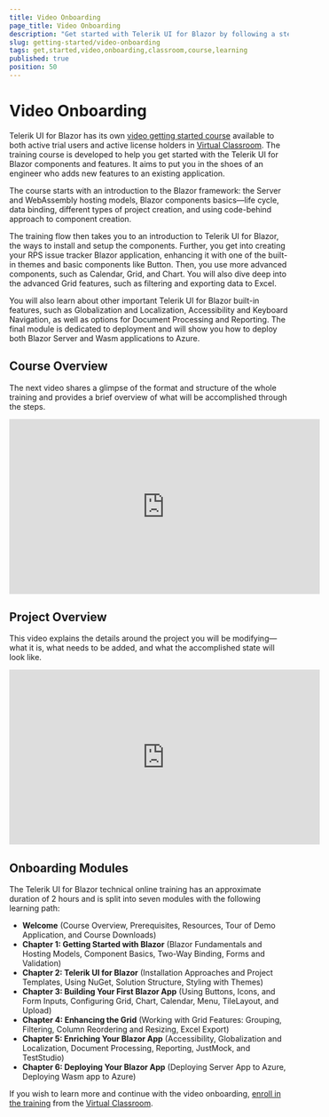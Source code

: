 ```yaml
---
title: Video Onboarding
page_title: Video Onboarding
description: "Get started with Telerik UI for Blazor by following a step-by-step video tutorial that helps you develop a real-life project."
slug: getting-started/video-onboarding
tags: get,started,video,onboarding,classroom,course,learning
published: true
position: 50
---
```


# Video Onboarding

Telerik UI for Blazor has its own [video getting started course](https://learn.telerik.com/learn/course/internal/view/elearning/27/telerik-ui-for-blazor) available to both active trial users and active license holders in [Virtual Classroom](https://learn.telerik.com/learn). The training course is developed to help you get started with the Telerik UI for Blazor components and features. It aims to put you in the shoes of an engineer who adds new features to an existing application.

The course starts with an introduction to the Blazor framework: the Server and WebAssembly hosting models, Blazor components basics&mdash;life cycle, data binding, different types of project creation, and using code-behind approach to component creation.

The training flow then takes you to an introduction to Telerik UI for Blazor, the ways to install and setup the components. Further, you get into creating your RPS issue tracker Blazor application, enhancing it with one of the built-in themes and basic components like Button. Then, you use more advanced components, such as Calendar, Grid, and Chart. You will also dive deep into the advanced Grid features, such as filtering and exporting data to Excel.

You will also learn about other important Telerik UI for Blazor built-in features, such as Globalization and Localization, Accessibility and Keyboard Navigation, as well as options for Document Processing and Reporting. The final module is dedicated to deployment and will show you how to deploy both Blazor Server and Wasm applications to Azure.

## Course Overview

The next video shares a glimpse of the format and structure of the whole training and provides a brief overview of what will be accomplished through the steps. 
<iframe width="560" height="315" src="https://source" title="Telerik UI for Blazor - Overview of the Onboarding Course" frameborder="0" allow="accelerometer; autoplay; clipboard-write; encrypted-media; gyroscope; picture-in-picture" allowfullscreen></iframe>

## Project Overview

This video explains the details around the project you will be modifying&mdash;what it is, what needs to be added, and what the accomplished state will look like.
<iframe width="560" height="315" src="https://source" title="Telerik UI for Blazor - Project Overview" frameborder="0" allow="accelerometer; autoplay; clipboard-write; encrypted-media; gyroscope; picture-in-picture" allowfullscreen></iframe>

## Onboarding Modules

The Telerik UI for Blazor technical online training has an approximate duration of 2 hours and is split into seven modules with the following learning path:

* **Welcome** (Course Overview, Prerequisites, Resources, Tour of Demo Application, and Course Downloads)
* **Chapter 1: Getting Started with Blazor** (Blazor Fundamentals and Hosting Models, Component Basics, Two-Way Binding, Forms and Validation)
* **Chapter 2: Telerik UI for Blazor** (Installation Approaches and Project Templates, Using NuGet, Solution Structure, Styling with Themes)
* **Chapter 3: Building Your First Blazor App** (Using Buttons, Icons, and Form Inputs, Configuring Grid, Chart, Calendar, Menu, TileLayout, and Upload)
* **Chapter 4: Enhancing the Grid** (Working with Grid Features: Grouping, Filtering, Column Reordering and Resizing, Excel Export)
* **Chapter 5: Enriching Your Blazor App** (Accessibility, Globalization and Localization, Document Processing, Reporting, JustMock, and TestStudio)
* **Chapter 6: Deploying Your Blazor App** (Deploying Server App to Azure, Deploying Wasm app to Azure)

If you wish to learn more and continue with the video onboarding, [enroll in the training](https://learn.telerik.com/learn/course/internal/view/elearning/27/telerik-ui-for-blazor) from the [Virtual Classroom](https://learn.telerik.com/learn).
  